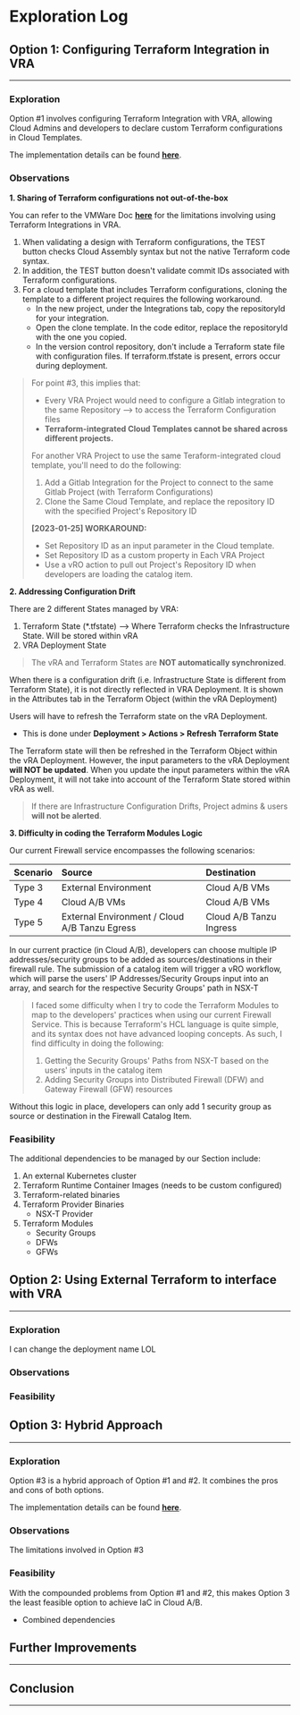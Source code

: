 # **Exploration Log**

## **Option 1: Configuring Terraform Integration in VRA**
---
### **Exploration**

Option #1 involves configuring Terraform Integration with VRA, allowing Cloud Admins and developers to declare custom Terraform configurations in Cloud Templates. 

The implementation details can be found **[here](VRA-Terraform%20Integration/README.md)**.

### **Observations**

**1. Sharing of Terraform configurations not out-of-the-box**

You can refer to the VMWare Doc **[here](https://docs.vmware.com/en/vRealize-Automation/8.8/Using-and-Managing-Cloud-Assembly/GUID-FE4AC633-E1BF-4E52-82DC-D38E90A7006B.html)** for the limitations involving using Terraform Integrations in VRA. 

1. When validating a design with Terraform configurations, the TEST button checks Cloud Assembly syntax but not the native Terraform code syntax.
2. In addition, the TEST button doesn't validate commit IDs associated with Terraform configurations.
3. For a cloud template that includes Terraform configurations, cloning the template to a different project requires the following workaround.
     - In the new project, under the Integrations tab, copy the repositoryId for your integration.
     - Open the clone template. In the code editor, replace the repositoryId with the one you copied.
     - In the version control repository, don't include a Terraform state file with configuration files. If terraform.tfstate is present, errors occur during deployment.

> For point #3, this implies that: 
> - Every VRA Project would need to configure a Gitlab integration to the same Repository --> to access the Terraform Configuration files 
> - **Terraform-integrated Cloud Templates cannot be shared across different projects.** 
> 
> For another VRA Project to use the same Teraform-integrated cloud template, you'll need to do the following: 
>   1. Add a Gitlab Integration for the Project to connect to the same Gitlab Project (with Terraform Configurations)
>   2. Clone the Same Cloud Template, and replace the repository ID with the specified Project's Repository ID
> 
> **[2023-01-25] WORKAROUND:**
> - Set Repository ID as an input parameter in the Cloud template.
> - Set Repository ID as a custom property in Each VRA Project
> - Use a vRO action to pull out Project's Repository ID when developers are loading the catalog item. 

**2. Addressing Configuration Drift**

There are 2 different States managed by VRA: 
1. Terraform State (*.tfstate) --> Where Terraform checks the Infrastructure State. Will be stored within vRA
2. VRA Deployment State

> The vRA and Terraform States are **NOT automatically synchronized**.  
  
When there is a configuration drift (i.e. Infrastructure State is different from Terraform State), it is not directly reflected in VRA Deployment. It is shown in the Attributes tab in the Terraform Object (within the vRA Deployment)

Users will have to refresh the Terraform state on the vRA Deployment.
   - This is done under **Deployment > Actions > Refresh Terraform State**

The Terraform state will then be refreshed in the Terraform Object within the vRA Deployment. However, the input parameters to the vRA Deployment **will NOT be updated**. When you update the input parameters within the vRA Deployment, it will not take into account of the Terraform State stored within vRA as well.

> If there are Infrastructure Configuration Drifts, Project admins & users **will not be alerted**. 

**3. Difficulty in coding the Terraform Modules Logic**

Our current Firewall service encompasses the following scenarios: 

| Scenario  | Source                                        | Destination |
| :------   | :-----------                                  | :-----------|
| Type 3    | External Environment                          | Cloud A/B VMs
| Type 4    | Cloud A/B VMs                                 | Cloud A/B VMs
| Type 5    | External Environment / Cloud A/B Tanzu Egress | Cloud A/B Tanzu Ingress 

In our current practice (in Cloud A/B), developers can choose multiple IP addresses/security groups to be added as sources/destinations in their firewall rule. The submission of a catalog item will trigger a vRO workflow, which will parse the users' IP Addresses/Security Groups input into an array, and search for the respective Security Groups' path in NSX-T

> I faced some difficulty when I try to code the Terraform Modules to map to the developers' practices when using our current Firewall Service. This is because Terraform's HCL language is quite simple, and its syntax does not have advanced looping concepts. As such, I find difficulty in doing the following:
>    1. Getting the Security Groups' Paths from NSX-T based on the users' inputs in the catalog item
>    2. Adding Security Groups into Distributed Firewall (DFW) and Gateway Firewall (GFW) resources

Without this logic in place, developers can only add 1 security group as source or destination in the Firewall Catalog Item. 

### **Feasibility**

The additional dependencies to be managed by our Section include: 
1. An external Kubernetes cluster 
2. Terraform Runtime Container Images (needs to be custom configured)
3. Terraform-related binaries
4. Terraform Provider Binaries
     - NSX-T Provider
5. Terraform Modules
     - Security Groups
     - DFWs
     - GFWs


## **Option 2: Using External Terraform to interface with VRA**
---
### **Exploration**

I can change the deployment name LOL

### **Observations**

### **Feasibility**

## **Option 3: Hybrid Approach**
---
### **Exploration**

Option #3 is a hybrid approach of Option #1 and #2. It combines the pros and cons of both options. 

The implementation details can be found **[here](VRA-Terraform%20Integration/README.md)**.

### **Observations**

The limitations involved in Option #3 

### **Feasibility**

With the compounded problems from Option #1 and #2, this makes Option 3 the least feasible option to achieve IaC in Cloud A/B. 
- Combined dependencies 

## **Further Improvements**
---

## **Conclusion**
---
